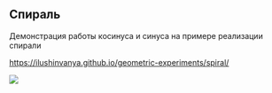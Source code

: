 ## Спираль

Демонстрация работы косинуса и синуса на примере реализации спирали

https://ilushinvanya.github.io/geometric-experiments/spiral/

![](https://thepresentation.ru/img/tmb/5/403252/6f99d3a1b7ea5ec6d2007e78b22c20e7-800x.jpg)

